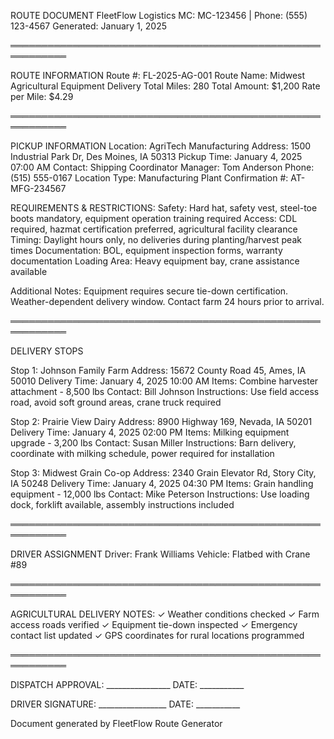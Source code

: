 ROUTE DOCUMENT
FleetFlow Logistics
MC: MC-123456 | Phone: (555) 123-4567
Generated: January 1, 2025

═══════════════════════════════════════════════════════════

ROUTE INFORMATION
Route #: FL-2025-AG-001
Route Name: Midwest Agricultural Equipment Delivery
Total Miles: 280
Total Amount: $1,200
Rate per Mile: $4.29

═══════════════════════════════════════════════════════════

PICKUP INFORMATION
Location: AgriTech Manufacturing
Address: 1500 Industrial Park Dr, Des Moines, IA 50313
Pickup Time: January 4, 2025 07:00 AM
Contact: Shipping Coordinator
Manager: Tom Anderson
Phone: (515) 555-0167
Location Type: Manufacturing Plant
Confirmation #: AT-MFG-234567

REQUIREMENTS & RESTRICTIONS:
Safety: Hard hat, safety vest, steel-toe boots mandatory, equipment operation training required
Access: CDL required, hazmat certification preferred, agricultural facility clearance
Timing: Daylight hours only, no deliveries during planting/harvest peak times
Documentation: BOL, equipment inspection forms, warranty documentation
Loading Area: Heavy equipment bay, crane assistance available

Additional Notes: Equipment requires secure tie-down certification. Weather-dependent delivery window. Contact farm 24 hours prior to arrival.

═══════════════════════════════════════════════════════════

DELIVERY STOPS

Stop 1: Johnson Family Farm
Address: 15672 County Road 45, Ames, IA 50010
Delivery Time: January 4, 2025 10:00 AM
Items: Combine harvester attachment - 8,500 lbs
Contact: Bill Johnson
Instructions: Use field access road, avoid soft ground areas, crane truck required

Stop 2: Prairie View Dairy
Address: 8900 Highway 169, Nevada, IA 50201
Delivery Time: January 4, 2025 02:00 PM
Items: Milking equipment upgrade - 3,200 lbs
Contact: Susan Miller
Instructions: Barn delivery, coordinate with milking schedule, power required for installation

Stop 3: Midwest Grain Co-op
Address: 2340 Grain Elevator Rd, Story City, IA 50248
Delivery Time: January 4, 2025 04:30 PM
Items: Grain handling equipment - 12,000 lbs
Contact: Mike Peterson
Instructions: Use loading dock, forklift available, assembly instructions included

═══════════════════════════════════════════════════════════

DRIVER ASSIGNMENT
Driver: Frank Williams
Vehicle: Flatbed with Crane #89

═══════════════════════════════════════════════════════════

AGRICULTURAL DELIVERY NOTES:
✓ Weather conditions checked
✓ Farm access roads verified
✓ Equipment tie-down inspected
✓ Emergency contact list updated
✓ GPS coordinates for rural locations programmed

═══════════════════════════════════════════════════════════

DISPATCH APPROVAL: ________________    DATE: ___________

DRIVER SIGNATURE: _________________    DATE: ___________

Document generated by FleetFlow Route Generator
